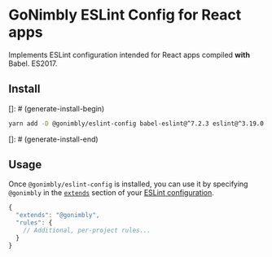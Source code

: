 # GoNimbly ESLint Config for React apps

Implements ESLint configuration intended for React apps compiled **with** Babel. ES2017.

## Install

[]: # (generate-install-begin)
```bash
yarn add -D @gonimbly/eslint-config babel-eslint@^7.2.3 eslint@^3.19.0 eslint-plugin-flowtype@^2.33.0 eslint-plugin-import@^2.2.0 eslint-plugin-jsx-a11y@^5.0.3 eslint-plugin-prefer-object-spread@^1.2.1 eslint-plugin-prettier@^2.1.2 eslint-plugin-react@^7.0.1 prettier
```
[]: # (generate-install-end)

## Usage

Once `@gonimbly/eslint-config` is installed, you can use it by specifying `@gonimbly` in the [`extends`](http://eslint.org/docs/user-guide/configuring#extending-configuration-files) section of your [ESLint configuration](http://eslint.org/docs/user-guide/configuring).

```js
{
  "extends": "@gonimbly",
  "rules": {
    // Additional, per-project rules...
  }
}
```
